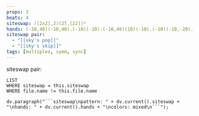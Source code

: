 ```yaml
---
props: 3
beats: 4
siteswap: ([2x2],2)(2T,[22])*
hands: (-10,40)(-10,40).(-10)(-10).(-10,40)(10)(-10).(-10)(-10,-20).
siteswap pair:
  - "[[sky's pop]]"
  - "[[sky's skip]]"
tags: [multiplex, symm, sync]
---
```


siteswap pair:
```dataview
LIST
WHERE siteswap = this.siteswap
WHERE file.name != this.file.name
```
```dataviewjs
dv.paragraph("```siteswap\npattern: " + dv.current().siteswap + "\nhands: " + dv.current().hands + "\ncolors: mixed\n```");
```
